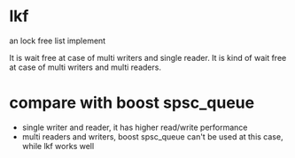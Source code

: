 # lkf
an lock free list implement

It is wait free at case of multi writers and single reader.
It is kind of wait free at case of multi writers and multi readers.

# compare with boost spsc_queue
* single writer and reader, it has higher read/write performance
* multi readers and writers, boost spsc_queue can't be used at this case,  while lkf works well
